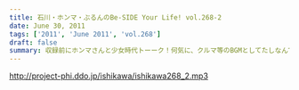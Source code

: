 ```yaml
---
title: 石川・ホンマ・ぶるんのBe-SIDE Your Life! vol.268-2
date: June 30, 2011
tags: ['2011', 'June 2011', 'vol.268']
draft: false
summary: 収録前にホンマさんと少女時代トーーク！何気に、クルマ等のBGMとしてたしなんでしまっているNAMAEです。韓国パワー＆クリエイティブにSHOXX！？NAMAE
---
```


http://project-phi.ddo.jp/ishikawa/ishikawa268_2.mp3